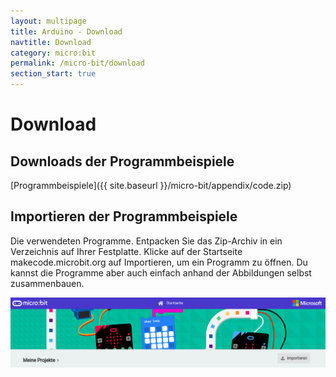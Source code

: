 ```yaml
---
layout: multipage
title: Arduino - Download
navtitle: Download
category: micro:bit
permalink: /micro-bit/download
section_start: true
---
```

# Download
## Downloads der Programmbeispiele
<span class="glyphicon glyphicon-download-alt" aria-hidden="true">
[Programmbeispiele]({{ site.baseurl }}/micro-bit/appendix/code.zip)</span>

<div class="alert alert-warning" role="alert">
<h2>Importieren der Programmbeispiele</h2>
Die verwendeten Programme. Entpacken Sie das Zip-Archiv in ein Verzeichnis auf Ihrer Festplatte.  Klicke auf der Startseite makecode.microbit.org auf Importieren, um ein Programm zu öffnen. Du kannst die Programme aber auch einfach anhand der Abbildungen selbst zusammenbauen.</div>

![](images/makecode_import.jpg)
